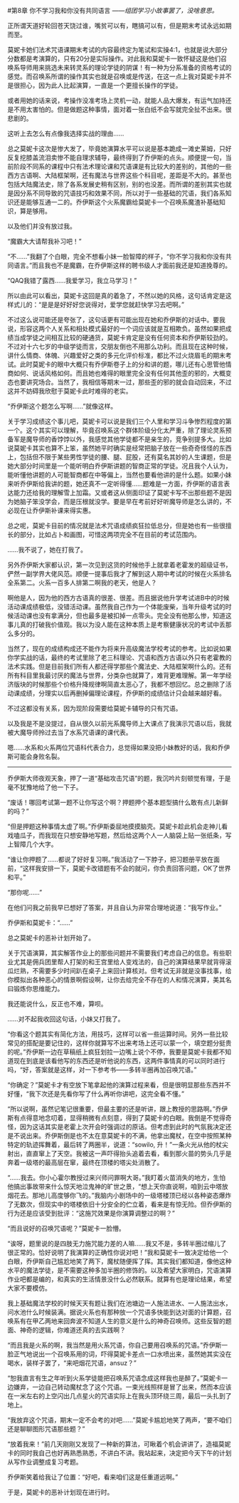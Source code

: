 #第8章 你不学习我和你没有共同语言
*——组团学习小故事罢了，没啥意思。*


正所谓天道好轮回苍天饶过谁，嘴贫可以有，瞎搞可以有，但是期末考试永远如期而至。

莫妮卡她们法术咒语课期末考试的内容最终定为笔试和实操4:1，也就是说大部分分数都是考演算的，只有20分是实际操作。对此我和莫妮卡一致怀疑这是他们召唤系导师用来挑选未来转灵系的理论学徒的阴谋！有一种为分系准备的资格考试的感觉。而召唤系所谓的操作其实也就是召唤或是传送，在这一点上我对莫妮卡并不是很担心，因为此人比起演算，一直是一个更擅长操作的学徒。

或者用她的话来说，考操作没准考场上灵机一动，就能人品大爆发，有运气加持还是不用太害怕的。但是做题这种事情，面对着一张白纸不会写就完全扯不出来。很悲剧的。

这听上去怎么有点像我选择实战的理由……

总之莫妮卡这次是惨大发了，毕竟她演算水平可以说是基本跪成一滩史莱姆，只好反复挖膝盖流泪卖惨不能自理求辅导，最终得到了乔伊斯的点头。顺便提一句，当前阶段不同系的课程中只有法术理论课和咒语课是有比较大的差别的，其他的一些西方古语啊、大陆框架啊，还有魔法与世界这些个科目呢，差距是不大的。甚至也包括大陆魔法史，除了各系发展史稍有区别，别的也没差。而所谓的差别其实也就是因分系不同导致的咒语技巧和效果不同，所以对于一些基础的咒语，我们各系知识还是能够互通一二的。乔伊斯这个火系魔霸给莫妮卡一个召唤系魔渣补基础知识，算是够用。

以及他们并没有放过我。

“魔霸大大请帮我补习吧！”

“不……”我翻了个白眼，完全不想看小妹一脸智障的样子，“你不学习我和你没有共同语言。”而且我也不是魔霸，在乔伊斯这样的聘书级人才面前我还是知道挽尊的。

“QAQ我错了露西……我爱学习，我立马学习！”

所以由此可以看出，莫妮卡这回是真的着急了，不然以她的风格，这句话肯定是这样式儿的：“是是是好好好您说得对，爱学您就赶快学习去吧啊。”

不过这么说可能还是夸张了，这句话更有可能出现在她和乔伊斯的对话中。要我说，形容这两个人关系和相处模式最好的一个词应该就是互相欺负。虽然如果把成绩当成学徒之间相互比较的硬通货，莫妮卡肯定是没有任何资本和乔伊斯较劲的。不过对十六七岁的中级学徒而言，交朋友倒也不用那么功利。而且现在这种时候，讲什么情商、体魄、兴趣爱好之类的多元化评价标准，都比不过火烧眉毛的期末考试。此时莫妮卡的眼中大概只有乔伊斯卷子上的分和讲的题，哪儿还有心思管他情商如何、说话风格如何。而且她也难得的眼里完全没有任何其他歪的邪的，大概变态也要讲究场合。当然了，我相信等期末一过，那些歪的邪的就会自动回来，不过这并不妨碍我欣慰于莫妮卡此时难得的老实。

“乔伊斯这个题怎么写啊……”就像这样。

关于学习成绩这个事儿吧，莫妮卡可以说是我们三个人里和学习斗争惨烈程度的第一个。这个其实可以理解，毕竟召唤系这个群体阶级分化太严重，除了理论灵系预备军是魔导师的香饽饽以外，我感觉其他学徒都不是亲生的，竞争别提多大。比如说莫妮卡其实也算不上笨，虽然她平时确实是经常把脑子放在一些奇奇怪怪的东西上，包括但不限于某些男性学徒的腰、腿、屁股，还有莫名其妙的人生课题，但是她大部分时间里是一个能听明白乔伊斯讲题的智商正常的学徒。况且我个人认为，能听懂他讲题的人可能智商都在中等偏上，当然也要看他讲的是什么题。如果小妹来听乔伊斯给我讲的题，她还真不一定听得懂……题难是一方面，乔伊斯的语言表达能力还给我的理解雪上加霜。又或者这从侧面印证了莫妮卡写不出那些题不是因为她脑子笨没学会，而是压根就没学。要是早在考前好好听魔导师是怎么讲的，不必现在让乔伊斯补课来得实惠。

总之呢，莫妮卡目前的情况就是法术咒语成绩疯狂拉低总分，但是她也有一些很擅长的部分，比如占卜和画图，可惜这两项完全不在目前的考试范围内。

……我不说了，她在打我了。

另外乔伊斯大家都认识，第一次见到这货的时候他手上就拿着老霍发的超级证书，俨然一副学界大佬风范。顺便一提事后我才了解到这人期中考试的时候在火系排名全系第二。火系一百多人排第二啊我的老天，他是人？

啊他是人，因为他的西方古语真的很差、很差。而且据说他升学考试进B中的时候活动课成绩极低，没错活动课。虽然我自己作为一个体能废柴，当年升级考试的时候活动课也没有拿满分，但也最多是被扣掉一点零头。完全没有他那么惨，知道这事儿真的打破我价值观。我以为没人能在这种本质上是考察健康状况的考试中丢那么多分的。

当然了，现在的成绩构成还不能作为将来升高级魔法学校考试的参考。比如说如果你学实战的话，最终的考试里除了老三科理论、咒语和西方古语以外只有老霍教的法术实践。但是目前我们所有人都还得学那些个魔法史、大陆框架啊什么的。还有所有科目里我最讨厌的魔法与世界，分类杂也就算了，难背更难理解。第一年学经济版块的时候那些个价格升降规律啊简直太恶心了，我都不想回忆。总之删除了活动课成绩，分理实以后再删掉偏理论课程，乔伊斯的成绩估计只会越来越好看。

不过这都没有关系，因为现阶段需要给莫妮卡辅导的只有咒语。

以及我是不是没提过，自从很久以前光系魔导师上大课点了我演示咒语以后，我就被大魔导师拎过去当了水系咒语课的课代表。

嗯……水系和火系两位咒语科代表合力，总觉得如果没把小妹教好的话，我和乔伊斯可能会身败名裂。

---

乔伊斯大师夜观天象，押了一道“基础攻击咒语”的题，我沉吟片刻顿觉有理，于是毫不犹豫地给了他一下子。

“废话！哪回考试第一题不让你写这个啊？押题押个基本题型搞什么敢有点儿新鲜的吗？”

“但是押题这种事情太虚了啊。”乔伊斯委屈地摸摸脑壳。莫妮卡趁此机会走神儿看戏嗑瓜子，而我现在只想安静地写题，然后给这两个人一人脑袋上贴一张纸条，写上智障几个大字。

“谁让你押题了……都说了好好复习啊。”我活动了一下脖子，把习题册平放在面前，“这样我安排一下，莫妮卡改错题有不会的就问，你负责回答问题，OK了世界和平。”

“那你呢……”

在他们问我之前我早已想好了答案，并且自认为非常合理地说道：“我写作业。”

乔伊斯和莫妮卡：“……”

总之莫妮卡的恶补计划开始了。

关于咒语演算，其实解答作业上的那些问题并不需要我们考虑自己的信息。有些职业尤其是佣兵团里帮人打架的和王宫里给人变戏法的，自己的演算结果早就背得滚瓜烂熟，不需要多少时间趴在桌子上来回计算核对。但考试无非就是没事找事，给你模拟出各种恶心的情景啊假设啊，让你去给完全不存在的人和情况演算，美其名曰锻炼你思维能力。

我还能说什么，反正也不难，算呗。

……对不起我收回这句话，小妹又打我了。

“你看这个题其实有简化方法，用技巧，这样可以省一些运算时间。另外一些比较常见的搭配是要记住的，这样你就算写不出来考场上还可以蒙一个，填空题分挺贵的呢。”乔伊斯一边在草稿纸上疯狂划拉一边嘴上说个不停，我要是莫妮卡我都不知道现在到底是该看他写的东西还是听他说的东西，这两件事情真的可以同时进行吗，“好，答案就是这样，对一下参考书——多转半圈再加召唤咒语。”

“你确定？”莫妮卡才有空放下笔拿起他的演算过程来看，但是很明显那些东西并不好懂，“我下次还是先看你写了什么再听你讲吧，这完全看不懂。”

“所以说啊，虽然记笔记很重要，但最主要的还是听讲，跟上教授的思路啊。”乔伊斯有点得意地念叨着，显得稍微有点刻意，得到了莫妮卡的白眼。我倒是不觉得奇怪，因为这话其实是老霍上次开会时强调过的原话。但考虑到此时的气氛我决定还是不说出来。乔伊斯倒是也不太在意莫妮卡的不满，他拿出魔杖，在空中按照某种特定的轨迹挥舞着，最后转了两圈半，说道：“sowilo, 升！”一条火光从他的杖尖射出，直直窜上了天空。我被这一声吓得抬头追着去看，看到那火苗的势头几乎是奔着一级塔的最高层在窜，最终在顶楼的塔尖处消散了。

“……我去。你小心霍尔教授过来兴师问罪啊大哥。”我盯着火苗消失的地方，生怕他搞出事故带来什么惊天地泣鬼神的旷世之景，“想上天你直说啊，咱到云中塔放烟花去。那地儿高度够你飞的。”我脑内小剧场中的一级塔楼顶已经以各种姿态爆炸了无数次，但现实中的塔楼依旧十分安全的伫立着，看来是有惊无险。但乔伊斯的行为还是应该受到批评：“这施咒效果是你演算调整过的啊？”

“而且说好的召唤咒语呢？”莫妮卡一脸懵。

“诶呀，题里说的是四肢无力施咒能力差的人嘛……我又不是，多转半圈过缩儿了很正常的。恰好说明了我演算的正确性你说对吧！”我和莫妮卡一致决定给他一个白眼，乔伊斯自己尴尬地笑了两下，魔杖随便挥了挥。其实我们都知道，像他这种水平的魔法学徒，是不需要这种多加半圈的修饰的。以及希望大家明白，咒语演算作业吧都是编的，和真实的生活情景没什么必然联系。就算有也是理论结果，希望大家不要模仿。

我上基础魔法学校的时候天天有题让我们在池塘边一人施法进水、一人施法出水，问水池什么时候装满。据说火系也有那种放一个咒语多快能到达对面的计算题，召唤系有在甲乙两地来回奔波不知道人生的意义是什么的神奇召唤师。这些反智的题面、神奇的逻辑，你难道还真的去实践啊？

“而且我是火系的啊，我当然是用火系咒语，你自己要用召唤系的咒语。”乔伊斯一脸正气地说出一个召唤系用的词，吓得莫妮卡差点一口水喷出来，虽然她其实没在喝水，装样子罢了，“来吧烟花咒语，ansuz？”

“恕我直言有生之年听到火系学徒能把召唤系咒语念成这样我也是醉了。”莫妮卡一边嫌弃，一边自己转动魔杖念了这个咒语。一束光线照样是冒了出来，然而本应该在一米左右的上空闪出几点星火的咒语实际上在我头顶环绕三周，最后一头扎到了地上。

“我放弃这个咒语，期末一定不会考的对吧……”莫妮卡尴尬地笑了两声，“要不咱们还是聊聊图形咒语那些题？”

“放着我来！”前几天刚刚又发现了一种新的算法，可瞅着个机会讲讲了，造福莫妮卡的同时我自己也好再熟悉熟悉，不讲白不讲。我站起来，决定把今天下午的计划从写作业调整成复习考题。

乔伊斯笑着给我让了位置：“好吧，看来咱们这是任重道远啊。”

于是，莫妮卡的恶补计划现在进行时。
